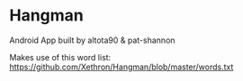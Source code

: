 # Hangman
Android App built by altota90 & pat-shannon

Makes use of this word list:
https://github.com/Xethron/Hangman/blob/master/words.txt